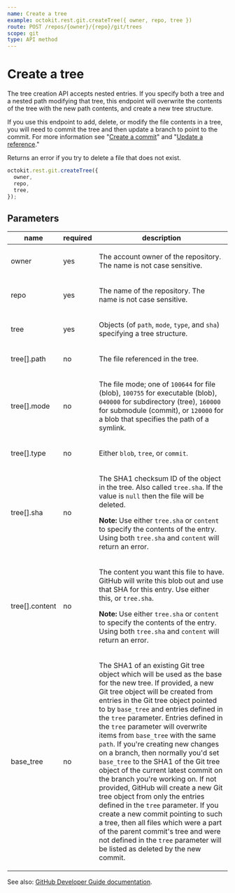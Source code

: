```yaml
---
name: Create a tree
example: octokit.rest.git.createTree({ owner, repo, tree })
route: POST /repos/{owner}/{repo}/git/trees
scope: git
type: API method
---
```


# Create a tree

The tree creation API accepts nested entries. If you specify both a tree and a nested path modifying that tree, this endpoint will overwrite the contents of the tree with the new path contents, and create a new tree structure.

If you use this endpoint to add, delete, or modify the file contents in a tree, you will need to commit the tree and then update a branch to point to the commit. For more information see "[Create a commit](https://docs.github.com/rest/reference/git#create-a-commit)" and "[Update a reference](https://docs.github.com/rest/reference/git#update-a-reference)."

Returns an error if you try to delete a file that does not exist.

```js
octokit.rest.git.createTree({
  owner,
  repo,
  tree,
});
```

## Parameters

<table>
  <thead>
    <tr>
      <th>name</th>
      <th>required</th>
      <th>description</th>
    </tr>
  </thead>
  <tbody>
    <tr><td>owner</td><td>yes</td><td>

The account owner of the repository. The name is not case sensitive.

</td></tr>
<tr><td>repo</td><td>yes</td><td>

The name of the repository. The name is not case sensitive.

</td></tr>
<tr><td>tree</td><td>yes</td><td>

Objects (of `path`, `mode`, `type`, and `sha`) specifying a tree structure.

</td></tr>
<tr><td>tree[].path</td><td>no</td><td>

The file referenced in the tree.

</td></tr>
<tr><td>tree[].mode</td><td>no</td><td>

The file mode; one of `100644` for file (blob), `100755` for executable (blob), `040000` for subdirectory (tree), `160000` for submodule (commit), or `120000` for a blob that specifies the path of a symlink.

</td></tr>
<tr><td>tree[].type</td><td>no</td><td>

Either `blob`, `tree`, or `commit`.

</td></tr>
<tr><td>tree[].sha</td><td>no</td><td>

The SHA1 checksum ID of the object in the tree. Also called `tree.sha`. If the value is `null` then the file will be deleted.

**Note:** Use either `tree.sha` or `content` to specify the contents of the entry. Using both `tree.sha` and `content` will return an error.

</td></tr>
<tr><td>tree[].content</td><td>no</td><td>

The content you want this file to have. GitHub will write this blob out and use that SHA for this entry. Use either this, or `tree.sha`.

**Note:** Use either `tree.sha` or `content` to specify the contents of the entry. Using both `tree.sha` and `content` will return an error.

</td></tr>
<tr><td>base_tree</td><td>no</td><td>

The SHA1 of an existing Git tree object which will be used as the base for the new tree. If provided, a new Git tree object will be created from entries in the Git tree object pointed to by `base_tree` and entries defined in the `tree` parameter. Entries defined in the `tree` parameter will overwrite items from `base_tree` with the same `path`. If you're creating new changes on a branch, then normally you'd set `base_tree` to the SHA1 of the Git tree object of the current latest commit on the branch you're working on.
If not provided, GitHub will create a new Git tree object from only the entries defined in the `tree` parameter. If you create a new commit pointing to such a tree, then all files which were a part of the parent commit's tree and were not defined in the `tree` parameter will be listed as deleted by the new commit.

</td></tr>
  </tbody>
</table>

See also: [GitHub Developer Guide documentation](https://docs.github.com/rest/reference/git#create-a-tree).
